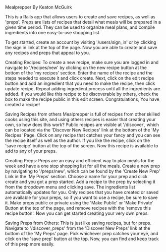 Mealprepper
By Keaton McGuirk

This is a Rails app that allows users to create and save recipes, as well as 'preps'. Preps are lists of recipes that detail what meals will be prepared in a given time period. They can be used to organize meal plans, and compile ingredients into one easy-to-use shopping list.

To get started, create an account by visiting '/users/sign_in' or by clicking the sign in link at the top of the page. Now you are able to create and save any recipes and preps that appeal to you.


Creating Recipes:
    To create a new recipe, make sure you are logged in and navigate to '/recipes/new' by clicking on the new recipe button at the bottom of the 'my recipes' section.
    Enter the name of the recipe and the steps needed to execute it and click create.
    Next, click on the edit recipe button and add an ingredient that you need to make the recipe, then click update recipe.
    Repeat adding ingredient process until all the ingredients are added.
    If you would like this recipe to be discoverable by others, check the box to make the recipe public in this edit screen.
    Congratulations, You have created a recipe!

Saving Recipes from others
    Mealprepper is full of recipes from other skilled cooks using this site, and using others recipes is easier that creating your own, so how does this work?
    Public recipes are visible at '/discover', which can be located via the 'Discover New Recipes' link at the bottom of the 'My Recipes' Page.
    Click on any recipe that catches your fancy and you can see the recipe itself as well as the author. If you like the recipe, click on the 'save recipe' button at the top of the screen.
    Now this recipe is available to add to any of your preps.

Creating Preps:
    Preps are an easy and efficient way to plan meals for the week and have a one stop shopping list for all the meals.
    Create a new prep by navigating to '/preps/new', which can be found by the 'Create New Prep' Link in the 'My Preps' section. Choose a name for your prep and click create and you got a prep started.
    Add a recipe to the prep by selecting it from the dropdown menu and clicking save. The ingredients list automatically updates for you. Only recipes that you have created or saved are available for your preps, so if you want to use a recipe, be sure to save it.
    Make preps public or private using the 'Make Public' or 'Make Private' Button at the top of the page, and remove recipes with the 'remove this recipe button'.
    Now you can get started creating your very own preps.

Saving Preps from Others:
    This is just like saving recipes, but for preps.
    Navigate to '/discover_preps' from the 'Discover New Preps' link at the bottom of the 'My Preps' page. Pick whichever prep catches your eye, and click on the 'save prep' button at the top. Now, you can find and keep track of this prep more easily.

